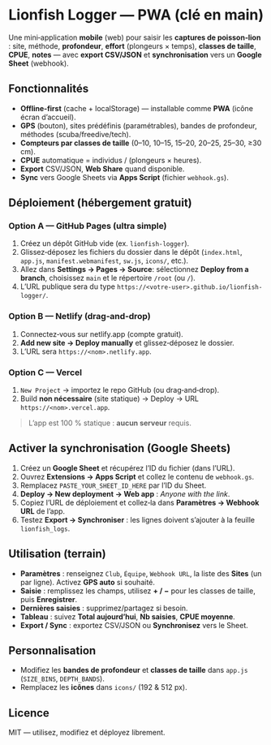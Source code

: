 # Lionfish Logger — PWA (clé en main)

Une mini‑application **mobile** (web) pour saisir les **captures de poisson‑lion** : site, méthode, **profondeur**, **effort** (plongeurs × temps), **classes de taille**, **CPUE**, **notes** — avec **export CSV/JSON** et **synchronisation** vers un **Google Sheet** (webhook).

## Fonctionnalités
- **Offline‑first** (cache + localStorage) — installable comme **PWA** (icône écran d’accueil).
- **GPS** (bouton), sites prédéfinis (paramétrables), bandes de profondeur, méthodes (scuba/freedive/tech).
- **Compteurs par classes de taille** (0–10, 10–15, 15–20, 20–25, 25–30, ≥30 cm).
- **CPUE** automatique = individus / (plongeurs × heures).
- **Export** CSV/JSON, **Web Share** quand disponible.
- **Sync** vers Google Sheets via **Apps Script** (fichier `webhook.gs`).

## Déploiement (hébergement **gratuit**)

### Option A — **GitHub Pages** (ultra simple)
1. Créez un dépôt GitHub vide (ex. `lionfish-logger`).
2. Glissez‑déposez les fichiers du dossier dans le dépôt (`index.html`, `app.js`, `manifest.webmanifest`, `sw.js`, `icons/`, etc.).
3. Allez dans **Settings → Pages → Source**: sélectionnez **Deploy from a branch**, choisissez `main` et le répertoire `/root` (ou `/`).
4. L’URL publique sera du type `https://<votre-user>.github.io/lionfish-logger/`.

### Option B — **Netlify** (drag‑and‑drop)
1. Connectez‑vous sur netlify.app (compte gratuit). 
2. **Add new site → Deploy manually** et glissez‑déposez le dossier. 
3. L’URL sera `https://<nom>.netlify.app`.

### Option C — **Vercel**
1. `New Project` → importez le repo GitHub (ou drag‑and‑drop).
2. Build **non nécessaire** (site statique) → Deploy → URL `https://<nom>.vercel.app`.

> L’app est 100 % statique : **aucun serveur** requis.

## Activer la synchronisation (Google Sheets)
1. Créez un **Google Sheet** et récupérez l’ID du fichier (dans l’URL).
2. Ouvrez **Extensions → Apps Script** et collez le contenu de `webhook.gs`.
3. Remplacez `PASTE_YOUR_SHEET_ID_HERE` par l’ID du Sheet.
4. **Deploy → New deployment → Web app** : *Anyone with the link*.
5. Copiez l’URL de déploiement et collez‑la dans **Paramètres → Webhook URL** de l’app.
6. Testez **Export → Synchroniser** : les lignes doivent s’ajouter à la feuille `lionfish_logs`.

## Utilisation (terrain)
- **Paramètres** : renseignez `Club`, `Équipe`, `Webhook URL`, la liste des **Sites** (un par ligne). Activez **GPS auto** si souhaité.
- **Saisie** : remplissez les champs, utilisez **+ / −** pour les classes de taille, puis **Enregistrer**. 
- **Dernières saisies** : supprimez/partagez si besoin. 
- **Tableau** : suivez **Total aujourd’hui**, **Nb saisies**, **CPUE moyenne**.
- **Export / Sync** : exportez CSV/JSON ou **Synchronisez** vers le Sheet.

## Personnalisation
- Modifiez les **bandes de profondeur** et **classes de taille** dans `app.js` (`SIZE_BINS`, `DEPTH_BANDS`).
- Remplacez les **icônes** dans `icons/` (192 & 512 px).

## Licence
MIT — utilisez, modifiez et déployez librement.
